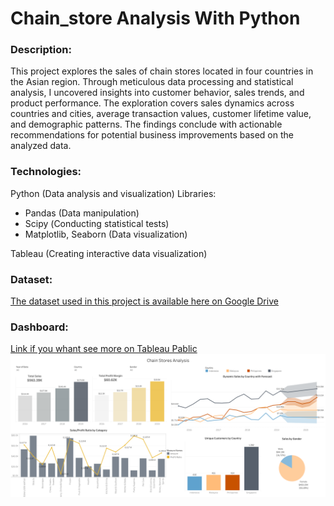 # Chain_store Analysis With Python
### Description:
This project explores the sales of chain stores located in four countries in the Asian region. Through meticulous data processing and statistical analysis, I uncovered insights into customer behavior, sales trends, and product performance. The exploration covers sales dynamics across countries and cities, average transaction values, customer lifetime value, and demographic patterns. The findings conclude with actionable recommendations for potential business improvements based on the analyzed data. 

### Technologies:
Python (Data analysis and visualization)
  Libraries:
  - Pandas (Data manipulation)
  - Scipy (Сonducting statistical tests)
  - Matplotlib, Seaborn (Data visualization)

Tableau (Creating interactive data visualization)

### Dataset:
[The dataset used in this project is available here on Google Drive](https://docs.google.com/spreadsheets/d/1joHSbl4EcTeb_TVdLEHikyT-i1gCUBhc/edit?usp=sharing&ouid=104142303118575021731&rtpof=true&sd=true)

### Dashboard:
[Link if you whant see more on Tableau Pablic](https://public.tableau.com/views/ChainStoresAnalysis/ChainStoresAnalysis?:language=en-US&:sid=&:display_count=n&:origin=viz_share_link)
![dashboard preview](Dashboard.png)
